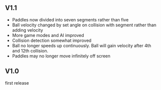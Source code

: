 ## V1.1

- Paddles now divided into seven segments rather than five
- Ball velocity changed by set angle on collision with segment rather than
adding velocity
- More game modes and AI improved
- Collision detection somewhat improved
- Ball no longer speeds up continuously. Ball will gain velocity after 4th and
12th collision.
- Paddles may no longer move infinitely off screen

## V1.0

first release
